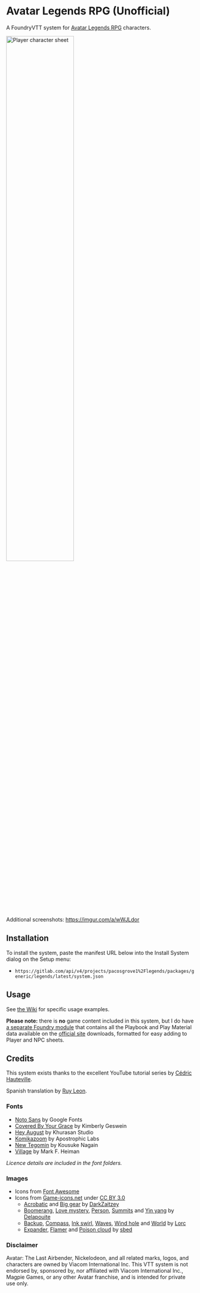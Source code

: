 # Avatar Legends RPG (Unofficial)

A FoundryVTT system for [Avatar Legends RPG](https://magpiegames.com/pages/avatarrpg) characters.

<img src="https://i.imgur.com/VA1c6cD.png" alt="Player character sheet" width="60%" />

Additional screenshots: https://imgur.com/a/wWJLdor

## Installation
To install the system, paste the manifest URL below into the Install System dialog on the Setup menu:
  * `https://gitlab.com/api/v4/projects/pacosgrove1%2Flegends/packages/generic/legends/latest/system.json`

## Usage
See [the Wiki](https://gitlab.com/pacosgrove1/legends/-/wikis/home) for specific usage examples.

**Please note:** there is **no** game content included in this system, but I do have [a separate Foundry module](https://gitlab.com/pacosgrove1/legends-compendia) that contains all the Playbook and Play Material data available on the [official site](https://magpiegames.com/pages/avatarrpg) downloads, formatted for easy adding to Player and NPC sheets.

## Credits
This system exists thanks to the excellent YouTube tutorial series by [Cédric Hauteville](https://www.youtube.com/user/LieutenantRazak).

Spanish translation by [Ruy Leon](https://gitlab.com/Amharem).

### Fonts
* [Noto Sans](https://fonts.google.com/noto/specimen/Noto+Sans) by Google Fonts
* [Covered By Your Grace](https://fonts.google.com/specimen/Covered+By+Your+Grace?preview.text_type=alphabet&preview.size=37#standard-styles) by Kimberly Geswein
* [Hey August](https://www.behance.net/gallery/84310469/Free-Hey-August-Handwritten-Font) by Khurasan Studio
* [Komikazoom](https://www.1001fonts.com/komikazoom-font.html) by Apostrophic Labs
* [New Tegomin](https://fonts.google.com/specimen/New+Tegomin?preview.text_type=alphabet&preview.size=37&query=new+tegomin) by Kousuke Nagain
* [Village](https://www.dafont.com/prisoner.font) by Mark F. Heiman

_Licence details are included in the font folders._

### Images
* Icons from [Font Awesome](https://fontawesome.com/)
* Icons from [Game-icons.net](https://game-icons.net/) under [CC BY 3.0](http://creativecommons.org/licenses/by/3.0/)
  * [Acrobatic](https://game-icons.net/1x1/darkzaitzev/acrobatic.html) and [Big gear](https://game-icons.net/1x1/darkzaitzev/big-gear.html) by [DarkZaitzey](http://darkzaitzev.deviantart.com/)
  * [Boomerang](https://game-icons.net/1x1/delapouite/boomerang.html), [Love mystery](https://game-icons.net/1x1/delapouite/love-mystery.html), [Person](https://game-icons.net/1x1/delapouite/person.html), [Summits](https://game-icons.net/1x1/delapouite/summits.html) and [Yin yang](https://game-icons.net/1x1/delapouite/yin-yang.html) by [Delapouite](https://delapouite.com/)
  * [Backup](https://game-icons.net/1x1/lorc/backup.html), [Compass](https://game-icons.net/1x1/lorc/compass.html), [Ink swirl](https://game-icons.net/1x1/lorc/ink-swirl.html), [Waves](https://game-icons.net/1x1/lorc/waves.html), [Wind hole](https://game-icons.net/1x1/lorc/wind-hole.html) and [World](https://game-icons.net/1x1/lorc/world.html) by [Lorc](https://lorcblog.blogspot.com/)
  * [Expander](https://game-icons.net/1x1/sbed/expander.html), [Flamer](https://game-icons.net/1x1/sbed/flamer.html) and [Poison cloud](https://game-icons.net/1x1/sbed/poison-cloud.html) by [sbed](http://opengameart.org/content/95-game-icons)

### Disclaimer
Avatar: The Last Airbender, Nickelodeon, and all related marks, logos, and characters are owned by Viacom International Inc. This VTT system is not endorsed by, sponsored by, nor affiliated with Viacom International Inc., Magpie Games, or any other Avatar franchise, and is intended for private use only.
